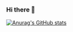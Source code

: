 ### Hi there 👋

[![Anurag's GitHub stats](https://github-readme-stats.vercel.app/api?username=devrecorder&show_icons=true&theme=radical)](https://github.com/devrecorder/github-readme-stats)

<!--

- 🔭 I’m currently working on ...
- 🌱 I’m currently learning ...
- 👯 I’m looking to collaborate on ...
- 🤔 I’m looking for help with ...
- 💬 Ask me about ...
- 📫 How to reach me: ...
- 😄 Pronouns: ...
- ⚡ Fun fact: ...

-->
